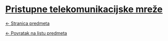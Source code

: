 # [Pristupne telekomunikacijske mreže](https://www.github.com/studosi-fer/PTMr)
[<- Stranica predmeta](https://www.fer.unizg.hr/predmet/ptm_b)

[<- Povratak na listu predmeta](https://www.github.com/studosi/FER)